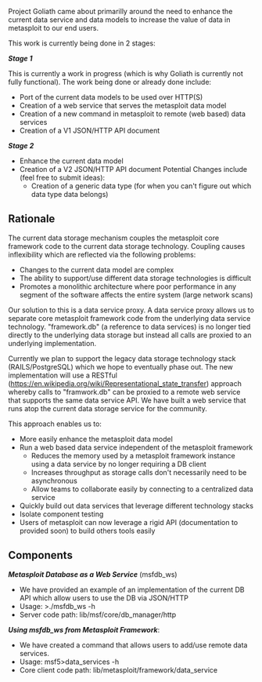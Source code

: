Project Goliath came about primarilly around the need to enhance the current data service and data models to increase the value of data in metasploit to our end users.

This work is currently being done in 2 stages:

**_Stage 1_**

This is currently a work in progress (which is why Goliath is currently not fully functional).
The work being done or already done include:
* Port of the current data models to be used over HTTP(S)
* Creation of a web service that serves the metasploit data model
* Creation of a new command in metasploit to remote (web based) data services
* Creation of a V1 JSON/HTTP API document

**_Stage 2_**
* Enhance the current data model
* Creation of a V2 JSON/HTTP API document
  Potential Changes include (feel free to submit ideas):
  * Creation of a generic data type (for when you can't figure out which data type data belongs)


## Rationale

The current data storage mechanism couples the metasploit core framework code to the current data storage technology. Coupling causes inflexibility which are reflected via the following problems:
* Changes to the current data model are complex
* The ability to support/use different data storage technologies is difficult
* Promotes a monolithic architecture where poor performance in any segment of the software affects the entire system (large network scans)

Our solution to this is a data service proxy.  A data service proxy allows us to separate core metasploit framework code from the underlying data service technology.  "framework.db" (a reference to data services) is no longer tied directly to the underlying data storage but instead all calls are proxied to an underlying implementation.

Currently we plan to support the legacy data storage technology stack (RAILS/PostgreSQL) which we hope to eventually phase out.  The new implementation will use a RESTful (https://en.wikipedia.org/wiki/Representational_state_transfer) approach whereby calls to "framwork.db" can be proxied to a remote web service that supports the same data service API.  We have built a web service that runs atop the current data storage service for the community.

This approach enables us to:
* More easily enhance the metasploit data model 
* Run a web based data service independent of the metasploit framework
    * Reduces the memory used by a metasploit framework instance using a data service by no longer requiring a DB client
    *  Increases throughput as storage calls don't necessarily need to be asynchronous
    *  Allow teams to collaborate easily by connecting to  a centralized data service
* Quickly build out data services that leverage different technology stacks
* Isolate component testing
* Users of metasploit can now leverage a rigid API (documentation to provided soon) to build others tools easily

## Components

_**Metasploit Database as a Web Service**_ (msfdb_ws)
* We have provided an example of an implementation of the current DB API which allow users to use the DB via JSON/HTTP
* Usage: >./msfdb_ws -h
* Server code path: lib/msf/core/db_manager/http

_**Using msfdb_ws from Metasploit Framework**_:
* We have created a command that allows users to add/use remote data services.
* Usage: msf5>data_services -h
* Core client code path: lib/metasploit/framework/data_service
